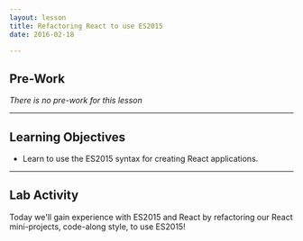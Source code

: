 ```yaml
---
layout: lesson
title: Refactoring React to use ES2015
date: 2016-02-18

---
```


## Pre-Work

*There is no pre-work for this lesson*

---

## Learning Objectives

- Learn to use the ES2015 syntax for creating React applications.

---

## Lab Activity

Today we'll gain experience with ES2015 and React by refactoring our React mini-projects, code-along style, to use ES2015!
